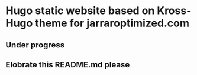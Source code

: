 # Hugo static website based on Kross-Hugo theme for jarraroptimized.com

## Under progress

## Elobrate this README.md please